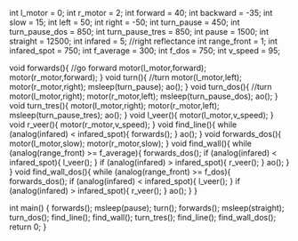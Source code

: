 int l_motor = 0; 
int r_motor = 2;
int forward = 40;
int backward = -35;
int slow = 15;
int left = 50;
int right = -50;
int turn_pause = 450;
int turn_pause_dos = 850;
int turn_pause_tres = 850;
int pause = 1500;
int straight = 12500;
int infared = 5; //right reflectance
int range_front = 1;
int infared_spot = 750;
int f_average = 300;
int f_dos = 750;
int v_speed = 95;


void forwards(){ //go forward
    motor(l_motor,forward);
    motor(r_motor,forward);
}
void turn(){ //turn
	motor(l_motor,left);
    motor(r_motor,right);
	msleep(turn_pause);
	ao();
}
void turn_dos(){ //turn
	motor(l_motor,right);
    motor(r_motor,left);
	msleep(turn_pause_dos);
	ao();
}
void turn_tres(){
	motor(l_motor,right);
    motor(r_motor,left);
	msleep(turn_pause_tres);
	ao();
}
void l_veer(){
    motor(l_motor,v_speed);
}
void r_veer(){
    motor(r_motor,v_speed);
}
void find_line(){
    while (analog(infared) < infared_spot){
    forwards();
    }
    ao();
}
void forwards_dos(){
	motor(l_motor,slow);
    motor(r_motor,slow);
}
void find_wall(){
    while (analog(range_front) >= f_average){
     	forwards_dos();
    if (analog(infared) < infared_spot){
        l_veer();
    }
    if (analog(infared) > infared_spot){
        r_veer();
    }
    ao();
  }
}
void find_wall_dos(){
    while (analog(range_front) >= f_dos){
     	forwards_dos();
    if (analog(infared) < infared_spot){
        l_veer();
    }
    if (analog(infared) > infared_spot){
        r_veer();
    }
    ao();
  }
}

int main()
{
	forwards();
	msleep(pause);
	turn();
	forwards();
	msleep(straight);
	turn_dos();
	find_line();
	find_wall();
	turn_tres();
	find_line();
	find_wall_dos();
    return 0;
}
